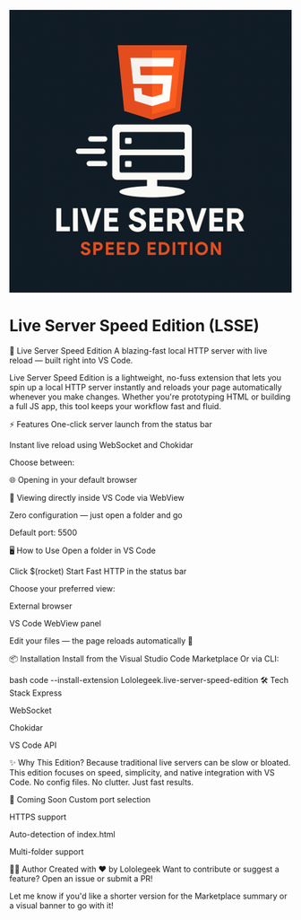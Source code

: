 ![Logo of the project](icon.png)
# Live Server Speed Edition (LSSE)

🚀 Live Server Speed Edition
A blazing-fast local HTTP server with live reload — built right into VS Code.

Live Server Speed Edition is a lightweight, no-fuss extension that lets you spin up a local HTTP server instantly and reloads your page automatically whenever you make changes. Whether you're prototyping HTML or building a full JS app, this tool keeps your workflow fast and fluid.

⚡ Features
One-click server launch from the status bar

Instant live reload using WebSocket and Chokidar

Choose between:

🌐 Opening in your default browser

🧩 Viewing directly inside VS Code via WebView

Zero configuration — just open a folder and go

Default port: 5500

🖥️ How to Use
Open a folder in VS Code

Click $(rocket) Start Fast HTTP in the status bar

Choose your preferred view:

External browser

VS Code WebView panel

Edit your files — the page reloads automatically 💨

📦 Installation
Install from the Visual Studio Code Marketplace Or via CLI:

bash
code --install-extension Lololegeek.live-server-speed-edition
🛠️ Tech Stack
Express

WebSocket

Chokidar

VS Code API

✨ Why This Edition?
Because traditional live servers can be slow or bloated. This edition focuses on speed, simplicity, and native integration with VS Code. No config files. No clutter. Just fast results.

🧪 Coming Soon
Custom port selection

HTTPS support

Auto-detection of index.html

Multi-folder support

👨‍💻 Author
Created with ❤️ by Lololegeek Want to contribute or suggest a feature? Open an issue or submit a PR!


Let me know if you'd like a shorter version for the Marketplace summary or a visual banner to go with it!

